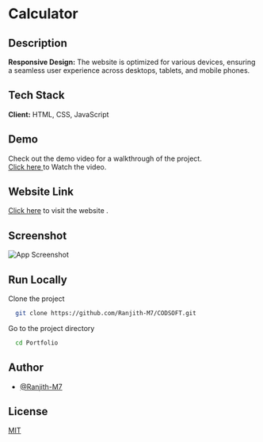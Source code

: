 
# Calculator

## Description
**Responsive Design:** The website is optimized for various devices, ensuring a seamless user experience across desktops, tablets, and mobile phones.

## Tech Stack

**Client:** HTML, CSS, JavaScript

## Demo

Check out the demo video for a walkthrough of the project.  
[Click here ](https://github.com/Ranjith-M7/CODSOFT/assets/126071064/a30e9c31-bc68-4588-b70a-0d3c4a7ae1d0)to Watch the video.

## Website Link
[Click here](https://ranjith-m7.github.io/CODSOFT/Portfolio/) to visit the website .


## Screenshot

![App Screenshot](https://github.com/Ranjith-M7/CODSOFT/assets/126071064/561c8a71-250b-4930-84c6-d56c0cd5679e)

## Run Locally

Clone the project

```bash
  git clone https://github.com/Ranjith-M7/CODSOFT.git
```

Go to the project directory

```bash
  cd Portfolio
```

## Author

- [@Ranjith-M7](https://github.com/Ranjith-M7)


## License

[MIT](https://choosealicense.com/licenses/mit/)
